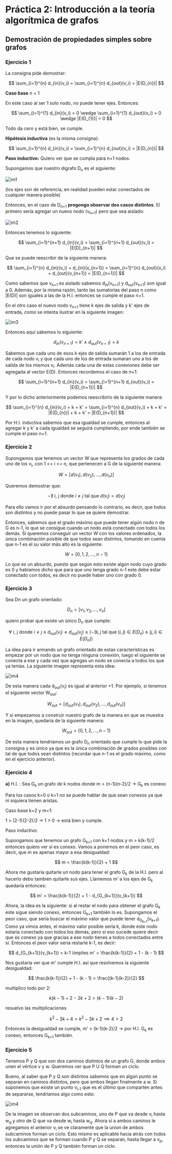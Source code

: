 # Práctica 2: Introducción a la teoría algorítmica de grafos

## Demostración de propiedades simples sobre grafos

### Ejercicio 1

La consigna pide demostrar:

$$ 
\sum_{i=1}^{n} d_{in}(v_i) = \sum_{i=1}^{n} d_{out}(v_i) = |E(D_{n})|
$$ 

**Caso base** n = 1

En este caso al ser 1 solo nodo, no puede tener ejes. Entonces:

$$ 
\sum_{i=1}^{1} d_{in}(v_i) = 0 \wedge \sum_{i=1}^{1} d_{out}(v_i) = 0 \wedge |E(D_{1})| = 0
$$ 

Todo da cero y está bien, se cumple.

**Hipótesis inductiva** (es la misma consigna):

$$ 
\sum_{i=1}^{n} d_{in}(v_i) = \sum_{i=1}^{n} d_{out}(v_i) = |E(D_{n})|
$$

**Paso inductivo:**
Quiero ver que se cumpla para n+1 nodos.

Supongamos que nuestro digrafo D<sub>n</sub> es el siguiente:


![im1](images/practica2_ej1_Dn.png)

(los ejes son de referencia, en realidad pueden estar conectados de cualquier manera posible)

Entonces, en el caso de D<sub>n+1</sub> **progongo observar dos casos distintos**. El primero sería agregar un nuevo nodo (v<sub>n+1</sub>) pero que sea aislado:

![im2](images/practica2_ej1_ptoaislado.png)

Entonces tenemos lo siguiente:

$$ 
\sum_{i=1}^{n+1} d_{in}(v_i) = \sum_{i=1}^{n+1} d_{out}(v_i) = |E(D)_{n+1}|
$$ 

Que se puede reescribir de la siguiente manera:

$$ 
\sum_{i=1}^{n} d_{in}(v_i) + d_{in}(v_{n+1}) = \sum_{i=1}^{n} d_{out}(v_i) + d_{out}(v_{n+1}) = |E(D_{n+1})|
$$

Como sabemos que v<sub>n+1</sub> es aislado sabemos d<sub>in</sub>(v<sub>n+1</sub>) y d<sub>out</sub>(v<sub>n+1</sub>) son igual a 0. Además, por la misma razón,
tanto las sumatorias del paso n como |E(D)| son iguales a las de la H.I. entonces se cumple el paso n+1.

En el otro caso el nuevo nodo v<sub>n+1</sub> tiene k ejes de salida y k' ejes de entrada, como se intenta ilustrar en la siguiente imagen:

![im3](images/practica2_ej1_induccion.png)

Entonces aquí sabemos lo siguiente:

$$ 
d_{in}(v_{n+1}) = k' \wedge d_{out}(v_{n+1}) = k
$$

Sabemos que cada uno de esos k ejes de salida sumarán 1 a los de entrada de cada nodo v<sub>i</sub> y que cada uno de los de entrada sumaran uno a los de salida de los mismos v<sub>i</sub>. Además
cada una de estas conexiones debe ser agregada al vector E(D). Entonces recordemos el caso de n+1:

$$ 
\sum_{i=1}^{n+1} d_{in}(v_i) = \sum_{i=1}^{n+1} d_{out}(v_i) = |E(D_{n+1})|
$$ 

Y por lo dicho anteriormente podemos reescribirlo de la siguiente manera:

$$ 
\sum_{i=1}^{n} d_{in}(v_i) + k + k' = \sum_{i=1}^{n} d_{out}(v_i) + k + k' = |E(D_{n})| + k + k' = |E(D_{n+1})|
$$ 

Por H.I. inductiva sabemos que esa igualdad se cumple, entonces al agregar k y k' a cada igualdad se seguirá cumpliendo, por ende también se cumple el paso n+1.



### Ejercicio 2

Supongamos que tenemos un vector W que representa los grados de cada uno de los v<sub>i</sub>, con 1 <= i <= n, que pertenecen a G de la siguiente manera:

$$ 
W = [d(v_1),d(v_2),...,d(v_n)]
$$ 

Queremos demostrar que:

$$
\neg\exists \text{ i, j donde } i \neq j  \text{ tal que } d(v_i) = d(v_j)
$$

Para ello vamos ir por el absurdo pensando lo contrario, es decir, que todos son distintos y no puede pasar lo que se quiere demostrar.

Entonces, sabemos que el grado máximo que puede tener algún nodo n de G es n-1, lo que se consigue cuando un nodo está conectado con todos los demás. Si queremos conseguir un vector W con los valores ordenados, la única combinación posible de que todos sean distintos, tomando en cuenta que n-1 es el su valor más alto es la siguiente:

$$ 
W = [0, 1, 2, ..., n-1]
$$ 

Lo que es un absurdo, puesto que según esto existe algún nodo cuyo grado es 0 y habíamos dicho que para que uno tenga grado n-1 este debe estar conectado con todos, es decir no puede haber uno con grado 0.

### Ejercicio 3

Sea Dn un grafo orientado:

$$
D_n = [v_1,v_2,...,v_n]
$$

quiero probar que existe un único D<sub>n</sub> que cumple:

$$
\forall \text{ i, j  donde } i \neq j \wedge d_{out}(v_i) \neq d_{out}(v_j) \wedge (\neg \exists i,j \text{ tal que } (i,j) \in E(D_n) \wedge (j,i) \in E(D_n))
$$

La idea para ir armando un grafo orientado de estas características es empezar por un nodo que no tenga ninguna conexión, luego el siguiente se conecta a ese y cada vez que agregas un nodo se conecta a todos los que ya tenías. La siguiente imagen representa esta idea:

![im4](images/practica2_ej3_ejemplo1.png)

De esta manera cada d<sub>out</sub>(v<sub>i</sub>) es igual al anterior +1. Por ejemplo, si tenemos el siguiente vector W<sub>out</sub>:

$$ 
W_{out} = [d_{out}(v_1),d_{out}(v_2),...,d_{out}(v_n)]
$$

Y si empezamos a construir nuestro grafo de la manera en que se muestra en la imagen, quedaría de la siguiente manera:

$$ 
W_{out} = [0,1,2,...,n-1]
$$

De esta manera tendríamos un grafo D<sub>n</sub> orientado que cumple lo que pide la consigna y es único ya que es la única combinación de grados posibles con tal de que todos sean distintos (recordar que n-1 es el grado máximo, como en el ejercicio anterior).


### Ejercicio 4

**a)** 
H.I. : Sea G<sub>k</sub> un grafo de k nodos donde m > (n-1)(n-2)/2 -> G<sub>k</sub> es conexo

Para los casos k=0 o k=1 no se puede hablar de que sean conexos ya que ni siquiera tienen aristas.

Caso base k=2 y m=1:

1 > (2-1)(2-2)/2 -> 1 > 0 -> está bien y cumple.

Paso inductivo:

Supongamos que tenemos un grafo G<sub>k+1</sub> con k+1 nodos y m > k(k-1)/2 entonces quiero ver si es conexo. Vamos a ponernos en el peor caso, es decir, que m es apenas mayor a esa desigualdad:

$$ 
m = \frac{k(k-1)}{2} + 1
$$

Ahora me gustaría quitarle un nodo para tener el grafo G<sub>k</sub> de la H.I. pero al hacerlo debo también quitarle sus ejes. Llamemos m' a los ejes de G<sub>k</sub> quedaría entonces:

$$ 
m' = \frac{k(k-1)}{2} + 1 - d_{G_{k+1}}(v_{k+1})
$$

Ahora, la idea es la siguiente: si al restar el nodo para obtener el grafo G<sub>k</sub> este sigue siendo conexo, entonces G<sub>k+1</sub> también lo es. Supongamos el peor caso, que sería buscar el máximo valor que puede tener d<sub>G<sub>k+1</sub></sub>(v<sub>k+1</sub>). Como ya vimos antes, el máximo valor posible sería k, donde este nodo estaría conectado con todos los demás, pero si eso sucede quiere decir que es conexo ya que gracias a ese nodo tienes a todos conectados entre sí. Entonces el peor valor sería restarle k-1, es decir:

$$ 
d_{G_{k+1}}(v_{k+1}) = k-1 \implies m' = \frac{k(k-1)}{2} + 1 - (k - 1)
$$

Nos gustaría ver que m' cumple H.I. así que resolvemos la siguiente desigualdad:

$$ 
\frac{k(k-1)}{2} + 1 - (k - 1) > \frac{(k-1)(k-2)}{2} 
$$

multiplico todo por 2:

$$ 
k(k - 1) + 2 - 2k + 2 > (k - 1)(k - 2) 
$$

resuelvo las multiplicaciones

$$
k^2 - 3k + 4 > k^2 -3k + 2 \implies 4 > 2
$$

Entonces la desigualdad se cumple, m' > (k-1)(k-2)/2 -> por H.I. G<sub>k</sub> es conexo, entonces G<sub>k+1</sub> también.

### Ejercicio 5

Tenemos P y Q que son dos caminos distintos de un grafo G, donde ambos unen el vértice v y w. Queremos ver que P U Q forman un ciclo.

Bueno, al saber que P y Q son distintos sabemos que en algún punto se separan en caminos distintos, pero que ambos llegan finalmente a w. Si suponemos que existe un punto v<sub>i-1</sub> que es el último que comparten antes de separarse, tendríamos algo como esto:

![im4](images/practica2_ej5.png)

De la imagen se observan dos subcaminos, uno de P que va desde v<sub>i</sub> hasta w<sub>q</sub> y otro de Q que va desde w<sub>i</sub> hasta w<sub>q</sub>. Ahora si a ambos caminos le agregamos el anterior v<sub>i</sub> se ve claramente que la union de ambos subcaminos forman un ciclo. Esto mismo es aplicable hacia atrás con todos los subcaminos que se forman cuando P y Q se separan, hasta llegar a v<sub>p</sub>, entonces la unión de P y Q también forman un ciclo.





